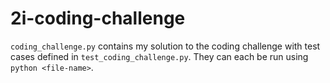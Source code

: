 # 2i-coding-challenge

`coding_challenge.py` contains my solution to the coding challenge with test cases defined in `test_coding_challenge.py`. They can each be run using `python <file-name>`.
    
